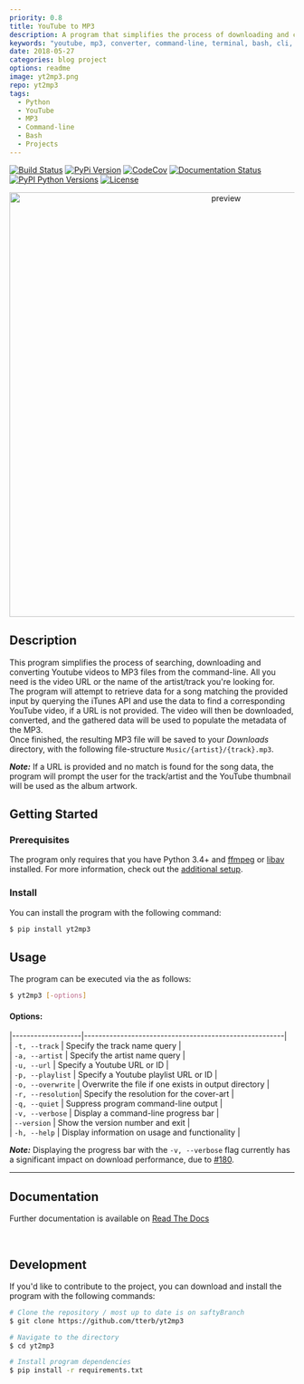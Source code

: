 ```yaml
---
priority: 0.8
title: YouTube to MP3
description: A program that simplifies the process of downloading and converting Youtube videos to MP3 files from the command-line
keywords: "youtube, mp3, converter, command-line, terminal, bash, cli, itunes, python, project, blog, github"
date: 2018-05-27
categories: blog project
options: readme
image: yt2mp3.png
repo: yt2mp3
tags:
  - Python
  - YouTube
  - MP3
  - Command-line
  - Bash
  - Projects
---
```


<p class="badges">
<!-- CI Status -->
  <a href="https://travis-ci.org/tterb/yt2mp3"><img src="https://travis-ci.org/tterb/yt2mp3.svg?branch=master" alt="Build Status"/></a>
  <!--Project version-->
  <a href="https://pypi.python.org/pypi/yt2mp3/"><img src="https://img.shields.io/pypi/v/yt2mp3.svg" alt="PyPi Version"/></a>
  <!-- CodeCov -->
  <a href="https://codecov.io/gh/tterb/yt2mp3"><img src="https://codecov.io/gh/tterb/yt2mp3/branch/master/graph/badge.svg" alt="CodeCov"/></a>
  <!-- Docs Status -->
  <a href='https://yt2mp3.readthedocs.io/en/latest/?badge=latest'><img src='https://readthedocs.org/projects/yt2mp3/badge/?version=latest' alt='Documentation Status'/></a>
  <!-- Python version -->
  <a href="https://pypi.python.org/pypi/yt2mp3/"><img src="https://pypip.in/py_versions/yt2mp3/badge.svg" alt="PyPI Python Versions"/></a>
  <!-- <a href="http://pepy.tech/badge/yt2mp3"><img src="http://pepy.tech/badge/yt2mp3" alt="Downloads"/></a> -->
  <!--License-->
  <a href="https://opensource.org/licenses/MIT"><img src="https://img.shields.io/badge/License-MIT-yellow.svg" alt="License"/></a>
</p>  

<p align="center">
  <img src="https://cdn.rawgit.com/tterb/yt2mp3/d96b8c70/docs/images/terminal.svg" alt="preview" width="750"/>
</p>

## Description  
This program simplifies the process of searching, downloading and converting Youtube videos to MP3 files from the command-line. All you need is the video URL or the name of the artist/track you're looking for.  
The program will attempt to retrieve data for a song matching the provided input by querying the iTunes API and use the data to find a corresponding YouTube video, if a URL is not provided. The video will then be downloaded, converted, and the gathered data will be used to populate the metadata of the MP3.  
Once finished, the resulting MP3 file will be saved to your *Downloads* directory, with the following file-structure `Music/{artist}/{track}.mp3`.  

***Note:*** If a URL is provided and no match is found for the song data, the program will prompt the user for the track/artist and the YouTube thumbnail will be used as the album artwork.  
## Getting Started

### Prerequisites  
The program only requires that you have Python 3.4+ and [ffmpeg](https://www.ffmpeg.org/) or [libav](https://www.libav.org/) installed. For more information, check out the [additional setup](https://yt2mp3.readthedocs.io/en/latest/additional_setup.html).

### Install  
You can install the program with the following command:  
```bash
$ pip install yt2mp3
```

## Usage  
The program can be executed via the as follows:  
```bash
$ yt2mp3 [-options]
```

#### Options:  
 
|-------------------|-------------------------------------------------------|  
| `-t, --track`     | Specify the track name query                          |  
| `-a, --artist`    | Specify the artist name query                         |  
| `-u, --url`       | Specify a Youtube URL or ID                           |  
| `-p, --playlist`  | Specify a Youtube playlist URL or ID                  |  
| `-o, --overwrite` | Overwrite the file if one exists in output directory  |  
| `-r, --resolution`| Specify the resolution for the cover-art              |  
| `-q, --quiet`     | Suppress program command-line output                  |  
| `-v, --verbose`   | Display a command-line progress bar                   |  
| `--version`       | Show the version number and exit                      |  
| `-h, --help`      | Display information on usage and functionality        |  

***Note:*** Displaying the progress bar with the `-v, --verbose` flag currently has a significant impact on download performance, due to [#180](https://github.com/nficano/pytube/issues/180).  

------  

## Documentation  
Further documentation is available on [Read The Docs](https://yt2mp3.readthedocs.io/en/latest/)

<br>
<!-- ------   -->

## Development  
If you'd like to contribute to the project, you can download and install the program with the following commands:  

```bash
# Clone the repository / most up to date is on saftyBranch
$ git clone https://github.com/tterb/yt2mp3

# Navigate to the directory
$ cd yt2mp3

# Install program dependencies
$ pip install -r requirements.txt
```

<br>  
  
  
